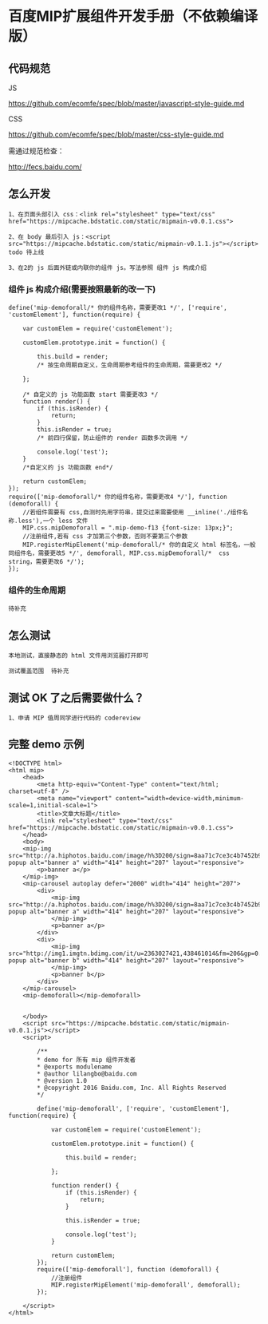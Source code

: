 # 百度MIP扩展组件开发手册（不依赖编译版）

## 代码规范

JS

https://github.com/ecomfe/spec/blob/master/javascript-style-guide.md

CSS

https://github.com/ecomfe/spec/blob/master/css-style-guide.md

需通过规范检查：

http://fecs.baidu.com/

## 怎么开发

	1、在页面头部引入 css：<link rel="stylesheet" type="text/css" href="https://mipcache.bdstatic.com/static/mipmain-v0.0.1.css">

	2、在 body 最后引入 js：<script src="https://mipcache.bdstatic.com/static/mipmain-v0.1.1.js"></script> todo 待上线

	3、在2的 js 后面外链或内联你的组件 js。写法参照 组件 js 构成介绍

### 组件 js 构成介绍(需要按照最新的改一下)

```
define('mip-demoforall/* 你的组件名称，需要更改1 */', ['require', 'customElement'], function(require) {

    var customElem = require('customElement');

    customElem.prototype.init = function() {

        this.build = render;
        /* 按生命周期自定义，生命周期参考组件的生命周期，需要更改2 */

    };

    /* 自定义的 js 功能函数 start 需要更改3 */
    function render() {
        if (this.isRender) {
            return; 
        }
		this.isRender = true;
        /* 前四行保留，防止组件的 render 函数多次调用 */

        console.log('test');
    }
    /*自定义的 js 功能函数 end*/

    return customElem;
});
require(['mip-demoforall/* 你的组件名称，需要更改4 */'], function (demoforall) {
	//若组件需要有 css,自测时先用字符串，提交过来需要使用 __inline('./组件名称.less'),一个 less 文件
	MIP.css.mipDemoforall = ".mip-demo-f13 {font-size: 13px;}";
    //注册组件,若有 css 才加第三个参数，否则不要第三个参数
    MIP.registerMipElement('mip-demoforall/* 你的自定义 html 标签名，一般同组件名，需要更改5 */', demoforall, MIP.css.mipDemoforall/*  css  string，需要更改6 */');
});
```

### 组件的生命周期
	
	待补充


## 怎么测试
	
	本地测试，直接静态的 html 文件用浏览器打开即可

	测试覆盖范围  待补充

## 测试 OK 了之后需要做什么？
	
	1、申请 MIP 值周同学进行代码的 codereview



## 完整 demo 示例

```
<!DOCTYPE html>
<html mip>
    <head>
        <meta http-equiv="Content-Type" content="text/html; charset=utf-8" />
        <meta name="viewport" content="width=device-width,minimum-scale=1,initial-scale=1">
        <title>文章大标题</title>
        <link rel="stylesheet" type="text/css" href="https://mipcache.bdstatic.com/static/mipmain-v0.0.1.css">
    </head>
    <body>
    <mip-img src="http://a.hiphotos.baidu.com/image/h%3D200/sign=8aa71c7ce3c4b7452b94b016fffd1e78/3c6d55fbb2fb4316edd0e02f28a4462308f7d39c.jpg" popup alt="banner a" width="414" height="207" layout="responsive">
        <p>banner a</p>
    </mip-img>
    <mip-carousel autoplay defer="2000" width="414" height="207">
        <div>
            <mip-img src="http://a.hiphotos.baidu.com/image/h%3D200/sign=8aa71c7ce3c4b7452b94b016fffd1e78/3c6d55fbb2fb4316edd0e02f28a4462308f7d39c.jpg" popup alt="banner a" width="414" height="207" layout="responsive">
            </mip-img>
            <p>banner a</p>
        </div>
        <div>
            <mip-img src="http://img1.imgtn.bdimg.com/it/u=2363027421,438461014&fm=206&gp=0.jpg" popup alt="banner b" width="414" height="207" layout="responsive">
            </mip-img>
            <p>banner b</p>
        </div>
    </mip-carousel>
    <mip-demoforall></mip-demoforall>


    </body>
    <script src="https://mipcache.bdstatic.com/static/mipmain-v0.0.1.js"></script>
    <script>
        
        /**
        * demo for 所有 mip 组件开发者
        * @exports modulename
        * @author lilangbo@baidu.com
        * @version 1.0
        * @copyright 2016 Baidu.com, Inc. All Rights Reserved
        */

        define('mip-demoforall', ['require', 'customElement'], function(require) {

            var customElem = require('customElement');

            customElem.prototype.init = function() {

                this.build = render;

            };

            function render() {
                if (this.isRender) {
                    return; 
                }

                this.isRender = true;
                
                console.log('test');
            }

            return customElem;
        });
        require(['mip-demoforall'], function (demoforall) {
            //注册组件
            MIP.registerMipElement('mip-demoforall', demoforall);
        });

    </script>
</html>

```